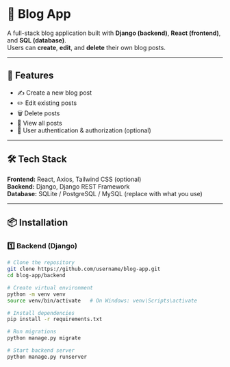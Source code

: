 # 📝 Blog App

A full-stack blog application built with **Django (backend)**, **React (frontend)**, and **SQL (database)**.  
Users can **create**, **edit**, and **delete** their own blog posts.

---

## 🚀 Features
- ✍️ Create a new blog post
- ✏️ Edit existing posts
- 🗑️ Delete posts
- 📄 View all posts
- 🔐 User authentication & authorization (optional)

---

## 🛠 Tech Stack
**Frontend:** React, Axios, Tailwind CSS (optional)  
**Backend:** Django, Django REST Framework  
**Database:** SQLite / PostgreSQL / MySQL (replace with what you use)  

---

## 📦 Installation

### 1️⃣ Backend (Django)
```bash
# Clone the repository
git clone https://github.com/username/blog-app.git
cd blog-app/backend

# Create virtual environment
python -m venv venv
source venv/bin/activate   # On Windows: venv\Scripts\activate

# Install dependencies
pip install -r requirements.txt

# Run migrations
python manage.py migrate

# Start backend server
python manage.py runserver
